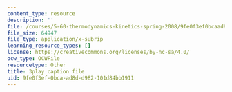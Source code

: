 ```yaml
---
content_type: resource
description: ''
file: /courses/5-60-thermodynamics-kinetics-spring-2008/9fe0f3ef0bcaad8dd982101d84bb1911_Bd7PVX7rohQ.srt
file_size: 64947
file_type: application/x-subrip
learning_resource_types: []
license: https://creativecommons.org/licenses/by-nc-sa/4.0/
ocw_type: OCWFile
resourcetype: Other
title: 3play caption file
uid: 9fe0f3ef-0bca-ad8d-d982-101d84bb1911
---
```

